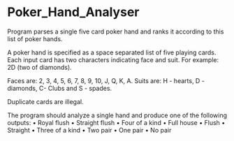 # Poker_Hand_Analyser
Program parses a single five card poker hand and ranks it according to this list of poker hands.

A poker hand is specified as a space separated list of five playing cards.
Each input card has two characters indicating face and suit.
For example: 2D   (two of diamonds).

Faces are: 2, 3, 4, 5, 6, 7, 8, 9, 10, J, Q, K, A.
Suits are: H - hearts, D - diamonds, C- Clubs and S - spades.

Duplicate cards are illegal.

The program should analyze a single hand and produce one of the following outputs:
    •   Royal flush
    •   Straight flush
    •   Four of a kind
    •   Full house
    •   Flush
    •   Straight
    •   Three of a kind
    •   Two pair
    •   One pair
    •   No pair